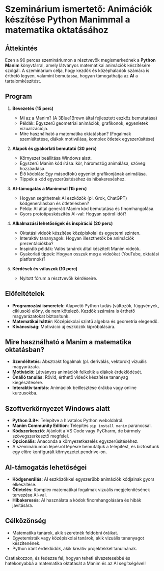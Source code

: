 # Szeminárium ismertető: Animációk készítése Python Manimmal a matematika oktatásához

## Áttekintés
Ezen a 90 perces szemináriumon a résztvevők megismerkednek a **Python Manim** könyvtárral, amely látványos matematikai animációk készítésére szolgál. A szeminárium célja, hogy kezdők és középhaladók számára is érthető legyen, valamint bemutassa, hogyan támogathatja az **AI** a tartalomkészítést.

## Program
1. **Bevezetés (15 perc)**  
   - Mi az a Manim? (A 3Blue1Brown által fejlesztett eszköz bemutatása)  
   - Példák: Egyszerű geometriai animációk, grafikonok, egyenletek vizualizációja.  
   - Mire használható a matematika oktatásban? (Fogalmak szemléltetése, diákok motiválása, komplex ötletek egyszerűsítése)

2. **Alapok és gyakorlati bemutató (30 perc)**  
   - Környezet beállítása Windows alatt.  
   - Egyszerű Manim kód írása: kör, háromszög animálása, szöveg hozzáadása.  
   - Élő kódolás: Egy másodfokú egyenlet grafikonjának animálása.  
   - Tippek a kód egyszerűsítéséhez és hibakereséshez.

3. **AI-támogatás a Manimmal (15 perc)**  
   - Hogyan segíthetnek AI eszközök (pl. Grok, ChatGPT) kódgenerálásban és ötletelésben?  
   - Példa: AI által generált Manim kód bemutatása és finomhangolása.  
   - Gyors prototípuskészítés AI-val: Hogyan spórol időt?

4. **Alkalmazási lehetőségek és inspiráció (20 perc)**  
   - Oktatási videók készítése középiskolai és egyetemi szinten.  
   - Interaktív tananyagok: Hogyan illeszthetők be animációk prezentációkba?  
   - Inspiráló példák: Valós tanárok által készített Manim videók.  
   - Gyakorlati tippek: Hogyan osszuk meg a videókat (YouTube, oktatási platformok)?

5. **Kérdések és válaszok (10 perc)**  
   - Nyitott fórum a résztvevők kérdéseire.

## Előfeltételek
- **Programozási ismeretek**: Alapvető Python tudás (változók, függvények, ciklusok) előny, de nem kötelező. Kezdők számára is érthető magyarázatokat biztosítunk.  
- **Matematikai háttér**: Középiskolai szintű algebra és geometria elegendő.  
- **Kíváncsiság**: Motiváció új eszközök kipróbálására.

## Mire használható a Manim a matematika oktatásban?
- **Szemléltetés**: Absztrakt fogalmak (pl. deriválás, vektorok) vizuális magyarázata.  
- **Motiváció**: Látványos animációk felkeltik a diákok érdeklődését.  
- **Önálló tanulás**: Rövid, érthető videók készítése tananyag kiegészítésére.  
- **Interaktív tanítás**: Animációk beillesztése órákba vagy online kurzusokba.

## Szoftverkörnyezet Windows alatt
- **Python 3.8+**: Telepítve a hivatalos Python weboldalról.  
- **Manim Community Edition**: Telepítés `pip install manim` paranccsal.  
- **Kódszerkesztő**: Ajánlott a VS Code vagy PyCharm, de bármely szövegszerkesztő megfelel.  
- **Opcionális**: Anaconda a környezetkezelés egyszerűsítéséhez.  
- A szemináriumon lépésről lépésre bemutatjuk a telepítést, és biztosítunk egy előre konfigurált környezetet pendrive-on.

## AI-támogatás lehetőségei
- **Kódgenerálás**: AI eszközökkel egyszerűbb animációk kódjainak gyors elkészítése.  
- **Ötletelés**: Komplex matematikai fogalmak vizuális megjelenítésének tervezése AI-val.  
- **Hibakeresés**: AI használata a kódok finomhangolására és hibák javítására.

## Célközönség
- Matematika tanárok, akik szeretnék feldobni óráikat.  
- Egyetemisták vagy középiskolai tanárok, akik vizuális tananyagot készítenének.  
- Python iránt érdeklődők, akik kreatív projektekkel tanulnának.  

Csatlakozzon, és fedezze fel, hogyan teheti élvezetesebbé és hatékonyabbá a matematika oktatását a Manim és az AI segítségével!
